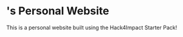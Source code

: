 # <Nick Carboni>'s Personal Website
This is a personal website built using the Hack4Impact Starter Pack!
<You can add any description you want here.>